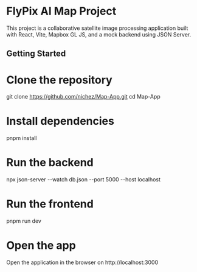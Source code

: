 # FlyPix AI Map Project

This project is a collaborative satellite image processing application built with React, Vite, Mapbox GL JS, and a mock backend using JSON Server.

## Getting Started

# Clone the repository
git clone https://github.com/nichez/Map-App.git
cd Map-App

# Install dependencies
pnpm install

# Run the backend
npx json-server --watch db.json --port 5000 --host localhost

# Run the frontend
pnpm run dev

# Open the app
Open the application in the browser on http://localhost:3000